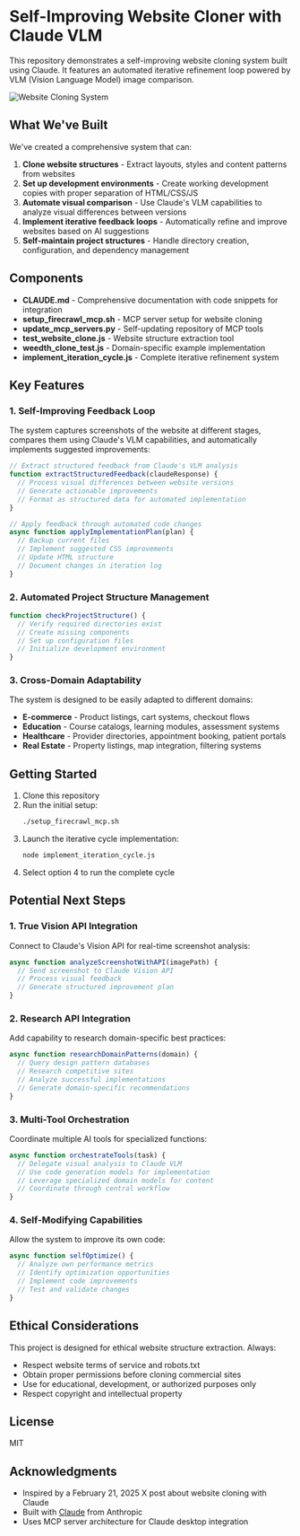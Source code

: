 # Self-Improving Website Cloner with Claude VLM

This repository demonstrates a self-improving website cloning system built using Claude. It features an automated iterative refinement loop powered by VLM (Vision Language Model) image comparison.

![Website Cloning System](docs/system-diagram.png)

## What We've Built

We've created a comprehensive system that can:

1. **Clone website structures** - Extract layouts, styles and content patterns from websites
2. **Set up development environments** - Create working development copies with proper separation of HTML/CSS/JS
3. **Automate visual comparison** - Use Claude's VLM capabilities to analyze visual differences between versions
4. **Implement iterative feedback loops** - Automatically refine and improve websites based on AI suggestions
5. **Self-maintain project structures** - Handle directory creation, configuration, and dependency management

## Components

- **CLAUDE.md** - Comprehensive documentation with code snippets for integration
- **setup_firecrawl_mcp.sh** - MCP server setup for website cloning
- **update_mcp_servers.py** - Self-updating repository of MCP tools
- **test_website_clone.js** - Website structure extraction tool
- **weedth_clone_test.js** - Domain-specific example implementation
- **implement_iteration_cycle.js** - Complete iterative refinement system

## Key Features

### 1. Self-Improving Feedback Loop

The system captures screenshots of the website at different stages, compares them using Claude's VLM capabilities, and automatically implements suggested improvements:

```javascript
// Extract structured feedback from Claude's VLM analysis
function extractStructuredFeedback(claudeResponse) {
  // Process visual differences between website versions
  // Generate actionable improvements
  // Format as structured data for automated implementation
}

// Apply feedback through automated code changes
async function applyImplementationPlan(plan) {
  // Backup current files
  // Implement suggested CSS improvements
  // Update HTML structure
  // Document changes in iteration log
}
```

### 2. Automated Project Structure Management

```javascript
function checkProjectStructure() {
  // Verify required directories exist
  // Create missing components
  // Set up configuration files
  // Initialize development environment
}
```

### 3. Cross-Domain Adaptability

The system is designed to be easily adapted to different domains:

- **E-commerce** - Product listings, cart systems, checkout flows
- **Education** - Course catalogs, learning modules, assessment systems
- **Healthcare** - Provider directories, appointment booking, patient portals
- **Real Estate** - Property listings, map integration, filtering systems

## Getting Started

1. Clone this repository
2. Run the initial setup:
   ```bash
   ./setup_firecrawl_mcp.sh
   ```
3. Launch the iterative cycle implementation:
   ```bash
   node implement_iteration_cycle.js
   ```
4. Select option 4 to run the complete cycle

## Potential Next Steps

### 1. True Vision API Integration

Connect to Claude's Vision API for real-time screenshot analysis:

```javascript
async function analyzeScreenshotWithAPI(imagePath) {
  // Send screenshot to Claude Vision API
  // Process visual feedback
  // Generate structured improvement plan
}
```

### 2. Research API Integration

Add capability to research domain-specific best practices:

```javascript
async function researchDomainPatterns(domain) {
  // Query design pattern databases
  // Research competitive sites
  // Analyze successful implementations
  // Generate domain-specific recommendations
}
```

### 3. Multi-Tool Orchestration

Coordinate multiple AI tools for specialized functions:

```javascript
async function orchestrateTools(task) {
  // Delegate visual analysis to Claude VLM
  // Use code generation models for implementation
  // Leverage specialized domain models for content
  // Coordinate through central workflow
}
```

### 4. Self-Modifying Capabilities

Allow the system to improve its own code:

```javascript
async function selfOptimize() {
  // Analyze own performance metrics
  // Identify optimization opportunities
  // Implement code improvements
  // Test and validate changes
}
```

## Ethical Considerations

This project is designed for ethical website structure extraction. Always:

- Respect website terms of service and robots.txt
- Obtain proper permissions before cloning commercial sites
- Use for educational, development, or authorized purposes only
- Respect copyright and intellectual property

## License

MIT

## Acknowledgments

- Inspired by a February 21, 2025 X post about website cloning with Claude
- Built with [Claude](https://anthropic.com/claude) from Anthropic
- Uses MCP server architecture for Claude desktop integration
